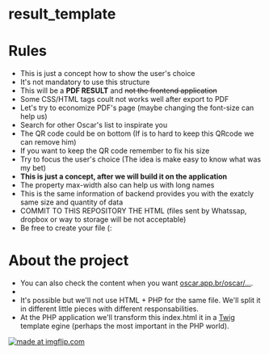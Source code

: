 # result_template

# Rules
- This is just a concept how to show the user's choice
- It's not mandatory to use this structure
- This will be a **PDF RESULT** and ~~not the frontend application~~
- Some CSS/HTML tags coult not works well after export to PDF
- Let's try to economize PDF's page (maybe changing the font-size can help us)
- Search for other Oscar's list to inspirate you
- The QR code could be on bottom (If is to hard to keep this QRcode we can remove him)
- If you want to keep the QR code remember to fix his size 
- Try to focus the user's choice (The idea is make easy to know what was my bet)
- **This is just a concept, after we will build it on the application**
- The property max-width also can help us with long names
- This is the same information of backend provides you with the exatcly same size and quantity of data
- COMMIT TO THIS REPOSITORY THE HTML (files sent by Whatssap, dropbox or way to storage will be not acceptable)  
- Be free to create your file (:

# About the project

- You can also check the content when you want [oscar.app.br/oscar/...](http://oscar.app.br.46a7990e585947ef9056.eastus.aksapp.io/oscar/c4cacfcdc81ec4caeccbc4caa87fc4cae4dac4ca1679c4ca8f14c4cac9f0c4ca45c4c81ed3d9c4ca6512c4cac20ac4cac51cc4caaab3c4ca9bf3c4cac74dc4ca70efc4ca6f49c4ca1f0ec4ca98f1c4ca3c59eccbb6d7c4ca3769a87f).
-
- It's possible but we'll not use HTML + PHP for the same file. We'll split it in different little pieces with different 
responsabilities.
- At the PHP application we'll transform this index.html it in a [Twig](https://twig.symfony.com/) template egine (perhaps the most important in the PHP world).

<a href="https://imgflip.com/i/54wsgz"><img src="https://i.imgflip.com/54wsgz.jpg" title="made at imgflip.com"/></a>